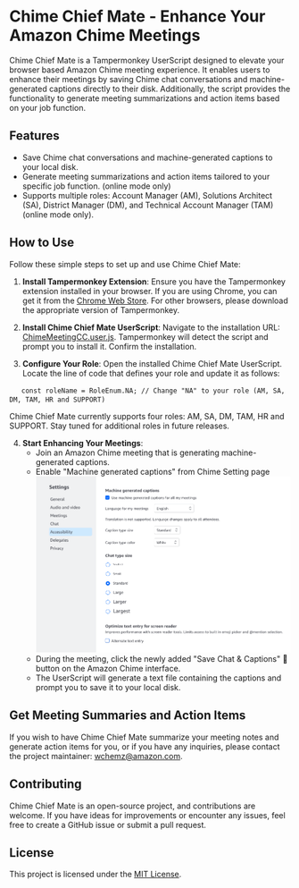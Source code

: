 # Chime Chief Mate - Enhance Your Amazon Chime Meetings

Chime Chief Mate is a Tampermonkey UserScript designed to elevate your browser based Amazon Chime meeting experience. It enables users to enhance their meetings by saving Chime chat conversations and machine-generated captions directly to their disk. Additionally, the script provides the functionality to generate meeting summarizations and action items based on your job function.

## Features

- Save Chime chat conversations and machine-generated captions to your local disk.
- Generate meeting summarizations and action items tailored to your specific job function. (online mode only)
- Supports multiple roles: Account Manager (AM), Solutions Architect (SA), District Manager (DM), and Technical Account Manager (TAM)  (online mode only).

## How to Use

Follow these simple steps to set up and use Chime Chief Mate:

1. **Install Tampermonkey Extension**:
   Ensure you have the Tampermonkey extension installed in your browser. If you are using Chrome, you can get it from the [Chrome Web Store](https://chrome.google.com/webstore/detail/tampermonkey/dhdgffkkebhmkfjojejmpbldmpobfkfo?hl=en). For other browsers, please download the appropriate version of Tampermonkey.

2. **Install Chime Chief Mate UserScript**:
   Navigate to the installation URL: [ChimeMeetingCC.user.js](https://github.com/wchemz/ChimeChiefMate/raw/main/scripts/ChimeMeetingCC.user.js). Tampermonkey will detect the script and prompt you to install it. Confirm the installation.

3. **Configure Your Role**:
   Open the installed Chime Chief Mate UserScript. Locate the line of code that defines your role and update it as follows:
```
   const roleName = RoleEnum.NA; // Change "NA" to your role (AM, SA, DM, TAM, HR and SUPPORT)
```

Chime Chief Mate currently supports four roles: AM, SA, DM, TAM, HR and SUPPORT. Stay tuned for additional roles in future releases.

4. **Start Enhancing Your Meetings**:
   - Join an Amazon Chime meeting that is generating machine-generated captions.
   - Enable "Machine generated captions" from Chime Setting page
   ![Chime Setting](img/ChimeSettings.png)
   - During the meeting, click the newly added "Save Chat & Captions" &#x1F4BE; button on the Amazon Chime interface.
   - The UserScript will generate a text file containing the captions and prompt you to save it to your local disk.

## Get Meeting Summaries and Action Items

If you wish to have Chime Chief Mate summarize your meeting notes and generate action items for you, or if you have any inquiries, please contact the project maintainer: [wchemz@amazon.com](mailto:wchemz@amazon.com).

## Contributing

Chime Chief Mate is an open-source project, and contributions are welcome. If you have ideas for improvements or encounter any issues, feel free to create a GitHub issue or submit a pull request.

## License
This project is licensed under the [MIT License](LICENSE).

